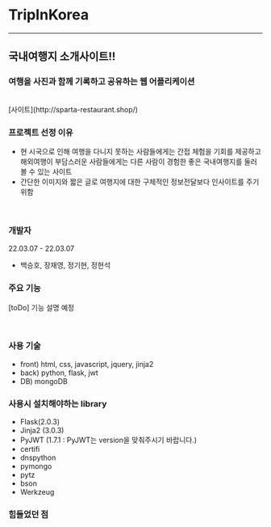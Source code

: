# TripInKorea
***
## 국내여행지 소개사이트!!
### 여행을 사진과 함께 기록하고 공유하는 웹 어플리케이션
<br>
[사이트](http://sparta-restaurant.shop/)

<br>

### 프로젝트 선정 이유
- 현 시국으로 인해 여행을 다니지 못하는 사람들에게는 간접 체험을 기회를 제공하고 해외여행이 부담스러운 사람들에게는 다른 사람이 경험한 좋은 국내여행지를 둘러볼 수 있는 사이트
- 간단한 이미지와 짧은 글로 여행지에 대한 구체적인 정보전달보다 인사이트를 주기 위함

<br>

### 개발자
22.03.07 - 22.03.07
- 백승호, 장재영, 정기현, 정현석

### 주요 기능
[toDo] 기능 설명 예정

<br>

### 사용 기술
- front) html, css, javascript, jquery, jinja2
- back) python, flask, jwt
- DB) mongoDB

### 사용시 설치해야하는 library
- Flask(2.0.3)
- Jinja2 (3.0.3)
- PyJWT (1.7.1 : PyJWT는 version을 맞춰주시기 바랍니다.)
- certifi
- dnspython
- pymongo
- pytz
- bson
- Werkzeug

### 힘들었던 점
